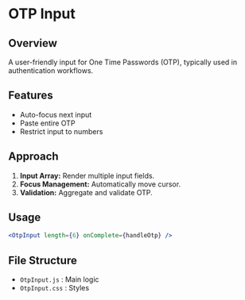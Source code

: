 # OTP Input

## Overview
A user-friendly input for One Time Passwords (OTP), typically used in authentication workflows.

## Features
- Auto-focus next input
- Paste entire OTP
- Restrict input to numbers

## Approach
1. **Input Array:** Render multiple input fields.
2. **Focus Management:** Automatically move cursor.
3. **Validation:** Aggregate and validate OTP.

## Usage
```jsx
<OtpInput length={6} onComplete={handleOtp} />
```

## File Structure
- `OtpInput.js` : Main logic
- `OtpInput.css` : Styles
